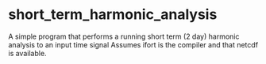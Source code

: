 # short_term_harmonic_analysis
A simple program that performs a running short term (2 day) harmonic analysis to an input time signal
Assumes ifort is the compiler and that netcdf is available.
